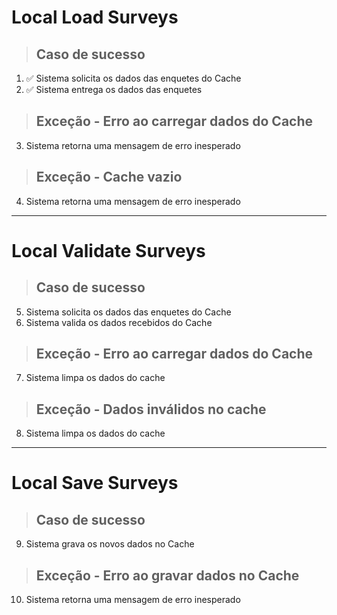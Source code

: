 # Local Load Surveys

> ## Caso de sucesso
1. ✅ Sistema solicita os dados das enquetes do Cache
2. ✅ Sistema entrega os dados das enquetes

> ## Exceção - Erro ao carregar dados do Cache
3.  Sistema retorna uma mensagem de erro inesperado

> ## Exceção - Cache vazio
4.  Sistema retorna uma mensagem de erro inesperado

---

# Local Validate Surveys

> ## Caso de sucesso
5.  Sistema solicita os dados das enquetes do Cache
6.  Sistema valida os dados recebidos do Cache

> ## Exceção - Erro ao carregar dados do Cache
7.  Sistema limpa os dados do cache

> ## Exceção - Dados inválidos no cache
8.  Sistema limpa os dados do cache

---

# Local Save Surveys

> ## Caso de sucesso
9.  Sistema grava os novos dados no Cache

> ## Exceção - Erro ao gravar dados no Cache
10.  Sistema retorna uma mensagem de erro inesperado